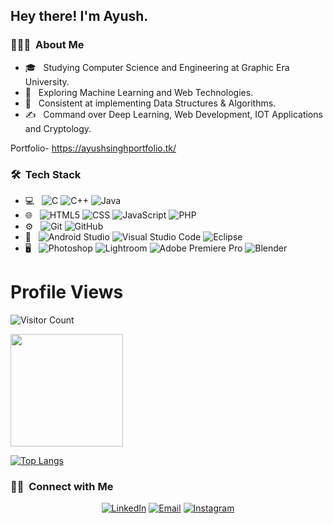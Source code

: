 <h2> Hey there! I'm Ayush.</h2>

<h3> 👨🏻‍💻 &nbsp;About Me </h3>

- 🎓 &nbsp; Studying Computer Science and Engineering at Graphic Era University.
- 🤔 &nbsp; Exploring Machine Learning and Web Technologies.
- 🌱 &nbsp; Consistent at implementing Data Structures & Algorithms.
- ✍️ &nbsp; Command over Deep Learning, Web Development, IOT Applications and Cryptology.

Portfolio- https://ayushsinghportfolio.tk/

<h3> 🛠 &nbsp;Tech Stack</h3>

- 💻 &nbsp;
  ![C](https://img.shields.io/badge/c-%2300599C.svg?style=for-the-badge&logo=c&logoColor=white)
  ![C++](https://img.shields.io/badge/-C++-333333?style=flat&logo=C%2B%2B&logoColor=00599C)
  ![Java](https://img.shields.io/badge/-Java-333333?style=flat&logo=Java&logoColor=007396)
- 🌐 &nbsp;
  ![HTML5](https://img.shields.io/badge/-HTML5-333333?style=flat&logo=HTML5)
  ![CSS](https://img.shields.io/badge/-CSS-333333?style=flat&logo=CSS3&logoColor=1572B6)
  ![JavaScript](https://img.shields.io/badge/-JavaScript-333333?style=flat&logo=javascript)
  ![PHP](https://img.shields.io/badge/php-%23777BB4.svg?style=for-the-badge&logo=php&logoColor=white)
- ⚙️ &nbsp;
  ![Git](https://img.shields.io/badge/-Git-333333?style=flat&logo=git)
  ![GitHub](https://img.shields.io/badge/-GitHub-333333?style=flat&logo=github)
- 🔧 &nbsp;
  ![Android Studio](https://img.shields.io/badge/Android%20Studio-3DDC84.svg?style=for-the-badge&logo=android-studio&logoColor=white)
  ![Visual Studio Code](https://img.shields.io/badge/-Visual%20Studio%20Code-333333?style=flat&logo=visual-studio-code&logoColor=007ACC)
  ![Eclipse](https://img.shields.io/badge/-Eclipse-333333?style=flat&logo=eclipse-ide&logoColor=2C2255)
- 🖥 &nbsp;
  ![Photoshop](https://img.shields.io/badge/-Photoshop-333333?style=flat&logo=adobe-photoshop)
  ![Lightroom](https://img.shields.io/badge/Adobe%20Lightroom-31A8FF.svg?style=for-the-badge&logo=Adobe%20Lightroom&logoColor=white)
  ![Adobe Premiere Pro](https://img.shields.io/badge/Adobe%20Premiere%20Pro-9999FF.svg?style=for-the-badge&logo=Adobe%20Premiere%20Pro&logoColor=white)
  ![Blender](https://img.shields.io/badge/blender-%23F5792A.svg?style=for-the-badge&logo=blender&logoColor=white)

#  **Profile Views**&nbsp;&nbsp;&nbsp;&nbsp;&nbsp;&nbsp;&nbsp;
![Visitor Count](https://profile-counter.glitch.me/{Ayush312003}/count.svg)
<div align="center">
</div>

<a href="https://github.com/ayush312003">
  <img height="180em" src="https://github-readme-stats.vercel.app/api?username=ayush312003&theme=buefy&show_icons=true" />
</a>
<br/>

 [![Top Langs](https://github-readme-stats.vercel.app/api/top-langs/?username=Ayush312003&theme=dark&layout=compact&align=right&width=40%)](https://github.com/Ayush312003/github-readme-stats)

<h3> 🤝🏻 &nbsp;Connect with Me </h3>

<p align="center">
<a href="https://www.linkedin.com/in/ayush-singh-070823238/"><img alt="LinkedIn" src="https://img.shields.io/badge/linkedin-%230077B5.svg?style=for-the-badge&logo=linkedin&logoColor=white"></a>
<a href="mailto:ayushsingh312003@gmail.com"><img alt="Email" src="https://img.shields.io/badge/Gmail-D14836?style=for-the-badge&logo=gmail&logoColor=white"></a>
<a href="https://www.instagram.com/ayush.priv_/"><img alt="Instagram" src="https://img.shields.io/badge/Instagram-%23E4405F.svg?style=for-the-badge&logo=Instagram&logoColor=white"></a>
</p>
